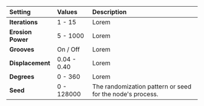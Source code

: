 | Setting           | Values          | Description |
| :---------------- | :-------------- | :---------- |
| **Iterations**    | 1 - 15          | Lorem |
| **Erosion Power** | 5 - 1000        | Lorem |
| **Grooves**       | On / Off | Lorem |
| **Displacement**  | 0.04 - 0.40     | Lorem |
| **Degrees**       | 0 - 360         | Lorem |
| **Seed**          | 0 - 128000      | The randomization pattern or seed for the node's process. |

